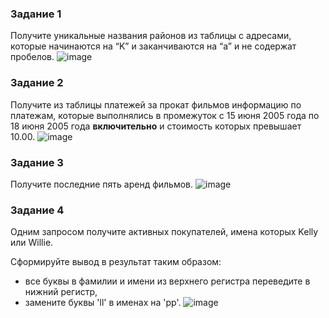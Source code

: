 ### Задание 1

Получите уникальные названия районов из таблицы с адресами, которые начинаются на “K” и заканчиваются на “a” и не содержат пробелов.
![image](https://github.com/rulezzz7373/Netology/assets/138396672/c8f2e3e8-dbc6-4744-a842-61de924c602e)

### Задание 2

Получите из таблицы платежей за прокат фильмов информацию по платежам, которые выполнялись в промежуток с 15 июня 2005 года по 18 июня 2005 года **включительно** и стоимость которых превышает 10.00.
![image](https://github.com/rulezzz7373/Netology/assets/138396672/a141367c-7d34-4461-9da5-fba880f2caa6)

### Задание 3

Получите последние пять аренд фильмов.
![image](https://github.com/rulezzz7373/Netology/assets/138396672/18a00b3c-ca73-4052-90ef-429009797616)

### Задание 4

Одним запросом получите активных покупателей, имена которых Kelly или Willie. 

Сформируйте вывод в результат таким образом:
- все буквы в фамилии и имени из верхнего регистра переведите в нижний регистр,
- замените буквы 'll' в именах на 'pp'.
![image](https://github.com/rulezzz7373/Netology/assets/138396672/864a819c-b130-48be-96fe-3b80b89e54d3)

